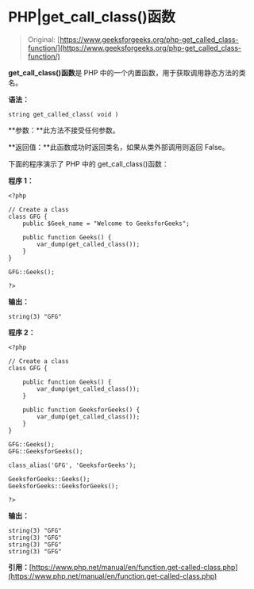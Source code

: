 # PHP|get_call_class()函数

> Original: [https://www.geeksforgeeks.org/php-get_called_class-function/](https://www.geeksforgeeks.org/php-get_called_class-function/)

**get_call_class()函数**是 PHP 中的一个内置函数，用于获取调用静态方法的类名。

**语法：**

```
string get_called_class( void )
```

**参数：**此方法不接受任何参数。

**返回值：**此函数成功时返回类名，如果从类外部调用则返回 False。

下面的程序演示了 PHP 中的 get_call_class()函数：

**程序 1：**

```
<?php

// Create a class
class GFG {
    public $Geek_name = "Welcome to GeeksforGeeks"; 

    public function Geeks() {
        var_dump(get_called_class());
    }
}

GFG::Geeks();

?>
```

**输出：**

```
string(3) "GFG"

```

**程序 2：**

```
<?php

// Create a class
class GFG {

    public function Geeks() {
        var_dump(get_called_class());
    }

    public function GeeksforGeeks() {
        var_dump(get_called_class());
    }
}

GFG::Geeks();
GFG::GeeksforGeeks();

class_alias('GFG', 'GeeksforGeeks');

GeeksforGeeks::Geeks();
GeeksforGeeks::GeeksforGeeks();

?>
```

**输出：**

```
string(3) "GFG"
string(3) "GFG"
string(3) "GFG"
string(3) "GFG"

```

**引用：**[https://www.php.net/manual/en/function.get-called-class.php](https://www.php.net/manual/en/function.get-called-class.php)